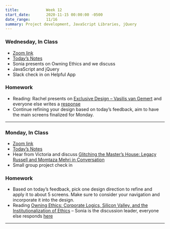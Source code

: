 ```yaml
---
title:            Week 12
start_date:       2020-11-15 00:00:00 -0500
date_range:       11/16
summary: Project development, JavaScript Libraries, jQuery
---
```


### Wednesday, In Class

- [Zoom link](https://zoom.us/j/7047994536?pwd=RThBZ0oyWHd5M2RZcmFNQUVwUFJHUT09)
- [Today&rsquo;s Notes](https://paper.dropbox.com/doc/Penn-Week-12-Javascript-Libraries--A_o6pSAdwWvZNuoW4z195vWbAQ-y39oimrYD3igGYywyTM7k)
- Sonia presents on Owning Ethics and we discuss
- JavaScript and jQuery
- Slack check in on Helpful App


### Homework
- Reading: Rachel presents on [Exclusive Design – Vasilis van Gemert](https://exclusive-design.vasilis.nl/) and everyone else writes a [response](https://paper.dropbox.com/doc/UPenn-Art-of-Web-F20-Reading-Reflections--A_jt9MkzIHNZBy4pml3J8gKWAQ-RLgJeYS8OrsbvUNYrsRRT)
- Continue refining your design based on today&rsquo;s feedback, aim to have the main screens finalized for Monday.

---

### Monday, In Class

- [Zoom link](https://zoom.us/j/7047994536?pwd=RThBZ0oyWHd5M2RZcmFNQUVwUFJHUT09)
- [Today&rsquo;s Notes](https://paper.dropbox.com/doc/Penn-Week-12--A_g9HGwhFJj36xQFVD6rvAxOAQ-WDV2HfPUZcak1CiNRQ6UZ)
- Hear from Victoria and discuss [Glitching the Master’s House: Legacy Russell and Momtaza Mehri in Conversation](https://www.frieze.com/article/glitching-masters-house-legacy-russell-and-momtaza-mehri-conversation)
- Small group project check in



### Homework
- Based on today&rsquo;s feedback, pick one design direction to refine and apply it to about 5 screens. Make sure to consider your navigation and incorporate it into the design.
- Reading [Owning Ethics: Corporate Logics, Silicon Valley, and the Institutionalization of Ethics](https://art20.labud.nyc/assets/readings/ethics.pdf) – Sonia is the discussion leader, everyone else responds [here](https://paper.dropbox.com/doc/UPenn-Art-of-Web-F20-Reading-Reflections--A_jt9MkzIHNZBy4pml3J8gKWAQ-RLgJeYS8OrsbvUNYrsRRT)

--- 
